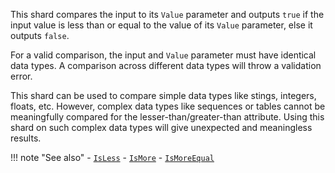 This shard compares the input to its `Value` parameter and outputs `true` if the input value is less than or equal to the value of its `Value` parameter, else it outputs `false`.

For a valid comparison, the input and `Value` parameter must have identical data types. A comparison across different data types will throw a validation error.

This shard can be used to compare simple data types like stings, integers, floats, etc. However, complex data types like sequences or tables cannot be meaningfully compared for the lesser-than/greater-than attribute. Using this shard on such complex data types will give unexpected and meaningless results.

!!! note "See also"
    - [`IsLess`](../IsLess)
    - [`IsMore`](../IsMore)
    - [`IsMoreEqual`](../IsMoreEqual)
